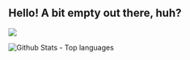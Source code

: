 ## Hello! A bit empty out there, huh?

![](https://komarev.com/ghpvc/?username=proudCobolWriter)


<img src="https://github-readme-stats.vercel.app/api/top-langs?username=proudCobolWriter&show_icons=true&layout=compact&text_color=E13C80&bg_color=60,151C26,0D1117" alt="Github Stats - Top languages"/>
